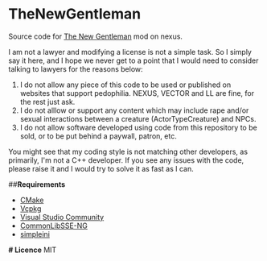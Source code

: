 # TheNewGentleman
Source code for [The New Gentleman](https://www.nexusmods.com/skyrimspecialedition/mods/104215) mod on nexus.

I am not a lawyer and modifying a license is not a simple task. So I simply say it here, and I hope we never get to a
point that I would need to consider talking to lawyers for the reasons below: 
  1) I do not allow any piece of this code to be used or published on websites that support pedophilia. 
     NEXUS, VECTOR and LL are fine, for the rest just ask.
  2) I do not alllow or support any content which may include rape and/or sexual interactions between a
     creature (ActorTypeCreature) and NPCs.
  3) I do not allow software developed using code from this repository to be sold, or to be put behind a
     paywall, patron, etc.

You might see that my coding style is not matching other developers, as primarily, I'm not a C++ developer. 
If you see any issues with the code, please raise it and I would try to solve it as fast as I can.

##**Requirements**
* [CMake](https://cmake.org/)
* [Vcpkg](https://github.com/microsoft/vcpkg)
* [Visual Studio Community](https://visualstudio.microsoft.com/)
* [CommonLibSSE-NG](https://gitlab.com/colorglass/vcpkg-colorglass)
* [simpleini](https://github.com/brofield/simpleini)

**# Licence**
MIT
